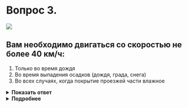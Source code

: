 # Вопрос 3.

![](https://s.drom.ru/i24228/pdd/tickets/2016/1543885592.jpg)

## Вам необходимо двигаться со скоростью не более 40 км/ч:

1. Только во время дождя
2. Во время выпадения осадков (дождя, града, снега)
3. Во всех случаях, когда покрытие проезжей части влажное

<details>
<summary><b>Показать ответ</b></summary>
Правильный ответ: 3
</details>
<details>
<summary><b>Подробнее</b></summary>
Табличка 8.16 «Влажное покрытие» указывает, что действие знака распространяется на период времени, когда покрытие проезжей части влажное.
(«Дорожные знаки»)
</details>